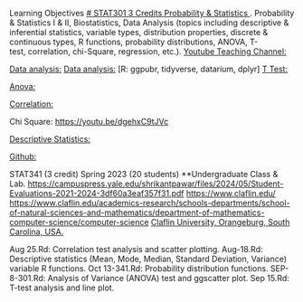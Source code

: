 Learning Objectives [# STAT301 3 Credits Probability & Statistics ](https://pawar1550.wixsite.com/claflin-courses/biol341).
Probability & Statistics I & II, Biostatistics, Data Analysis (topics including descriptive & inferential statistics, variable types, distribution properties, discrete & continuous types, R functions, probability distributions, ANOVA, T-test, correlation, chi-Square, regression, etc.).
[Youtube Teaching Channel:](https://www.youtube.com/playlist?list=PLKka-JHtsz80sJ_uQ8wZ4cnLNB9yRJNoV)

[Data analysis:](https://youtu.be/WIvehDeVRak)
[Data analysis:](https://youtu.be/dhIjTt26YKQ)
[R: ggpubr, tidyverse, datarium, dplyr]
[T Test:](https://youtu.be/sIpMsN90Dt8)

[Anova:](https://youtu.be/Z-S4CfsRHA0)

[Correlation:](https://youtu.be/yndToTyudUQ)

Chi Square: https://youtu.be/dgehxC9tJVc

[Descriptive Statistics:](https://youtu.be/09SCdQPVShU)

[Github:](https://github.com/spawar2/STAT302)

STAT341 (3 credit) Spring 2023 (20 students) **Undergraduate Class & Lab. https://campuspress.yale.edu/shrikantpawar/files/2024/05/Student-Evaluations-2021-2024-3df60a3eaf357f31.pdf
https://www.claflin.edu/ https://www.claflin.edu/academics-research/schools-departments/school-of-natural-sciences-and-mathematics/department-of-mathematics-computer-science/computer-science
[Claflin University, Orangeburg, South Carolina, USA.](https://www.claflin.edu/docs/default-source/academic-affairs-student-services/2018-2020-undergraduate-catalog_final_aug-21-2019_web.pdf?sfvrsn=15bf3f0e_6)

Aug 25.Rd: Correlation test analysis and scatter plotting.
Aug-18.Rd: Descriptive statistics (Mean, Mode, Median, Standard Deviation, Variance) variable R functions.
Oct 13-341.Rd: Probability distribution functions.
SEP-8-301.Rd: Analysis of Variance (ANOVA) test and ggscatter plot.
Sep 15.Rd: T-test analysis and line plot.
